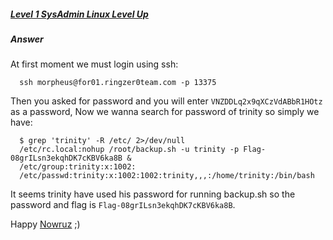 ##### [Level 1 SysAdmin Linux Level Up](http://ringzer0team.com/challenges/89)
##### Answer
At first moment we must login using ssh:  
```
  ssh morpheus@for01.ringzer0team.com -p 13375
```
Then you asked for password and you will enter `VNZDDLq2x9qXCzVdABbR1HOtz` as a password, Now we wanna search for password of trinity so simply we have:  
```
  $ grep 'trinity' -R /etc/ 2>/dev/null
  /etc/rc.local:nohup /root/backup.sh -u trinity -p Flag-08grILsn3ekqhDK7cKBV6ka8B &
  /etc/group:trinity:x:1002:
  /etc/passwd:trinity:x:1002:1002:trinity,,,:/home/trinity:/bin/bash
```  
It seems trinity have used his password for running backup.sh so the password and flag is `Flag-08grILsn3ekqhDK7cKBV6ka8B`.  

Happy [Nowruz](http://en.wikipedia.org/wiki/Nowruz) ;)
